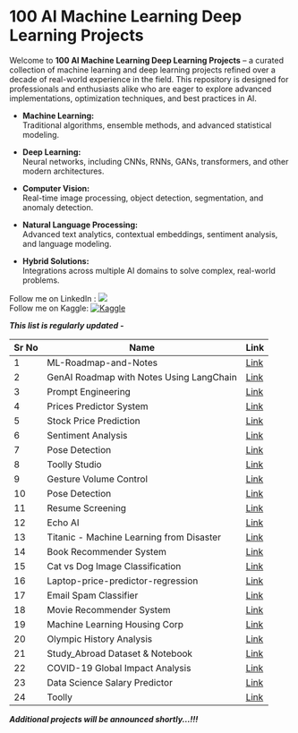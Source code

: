 # 100 AI Machine Learning Deep Learning Projects

Welcome to **100 AI Machine Learning Deep Learning Projects** – a curated collection of machine learning and deep learning projects refined over a decade of real-world experience in the field. This repository is designed for professionals and enthusiasts alike who are eager to explore advanced implementations, optimization techniques, and best practices in AI.

- **Machine Learning:**  
  Traditional algorithms, ensemble methods, and advanced statistical modeling.
  
- **Deep Learning:**  
  Neural networks, including CNNs, RNNs, GANs, transformers, and other modern architectures.
  
- **Computer Vision:**  
  Real-time image processing, object detection, segmentation, and anomaly detection.
  
- **Natural Language Processing:**  
  Advanced text analytics, contextual embeddings, sentiment analysis, and language modeling.
  
- **Hybrid Solutions:**  
  Integrations across multiple AI domains to solve complex, real-world problems.

Follow me on LinkedIn : [![](https://img.shields.io/badge/LinkedIn-0077B5?style=for-the-badge&logo=linkedin&logoColor=white)](https://www.linkedin.com/in/adilshamim8) <br>
Follow me on Kaggle: [![Kaggle](https://img.shields.io/badge/Kaggle-20BEFF?style=for-the-badge&logo=kaggle&logoColor=white)](https://www.kaggle.com/adilshamim8)


***This list is regularly updated -***

| Sr No | Name                                                         | Link                                                         |
| ----- | ------------------------------------------------------------ | ------------------------------------------------------------ |
| 1     | ML-Roadmap-and-Notes                                         | [Link](https://github.com/AdilShamim8/ML-Roadmap-and-Notes)  |
| 2     | GenAI Roadmap with Notes Using LangChain                     | [Link](https://github.com/AdilShamim8/GenAI-Roadmap-with-Notes-Using-LangChain)  |
| 3     | Prompt Engineering                                           | [Link](https://github.com/AdilShamim8/Prompt-Engineering)  |
| 4     | Prices Predictor System                                      | [Link](https://github.com/AdilShamim8/Prices_Predictor_System) |
| 5     | Stock Price Prediction                                       | [Link](https://github.com/AdilShamim8/Stock_Price_Prediction) |
| 6     | Sentiment Analysis                                           | [Link](https://github.com/AdilShamim8/Sentiment-analysis) |
| 7     | Pose Detection                                               | [Link](https://github.com/AdilShamim8/Posture-detection) |
| 8     | Toolly Studio                                                | [Link](https://github.com/AdilShamim8/Toolly_Studio) |
| 9     | Gesture Volume Control                                       | [Link](https://github.com/AdilShamim8/Gesture-Volume-Control) |
| 10    | Pose Detection                                               | [Link](https://github.com/AdilShamim8/Posture-detection) |
| 11    | Resume Screening                                             | [Link](https://github.com/AdilShamim8/Resume-Screening) |
| 12    | Echo AI                                                      | [Link](https://github.com/AdilShamim8/Echo_AI) |
| 13    | Titanic - Machine Learning from Disaster                     | [Link](https://github.com/AdilShamim8/Titanic-Machine-Learning-from-Disaster) |
| 14    | Book Recommender System                                      | [Link](https://github.com/AdilShamim8/Book-Recommender-System) |
| 15    | Cat vs Dog Image Classification                              | [Link](https://github.com/AdilShamim8/Cat_Vs_Dog_Image_Classification_Project)   |
| 16    | Laptop-price-predictor-regression                            | [Link](https://github.com/AdilShamim8/Laptop-price-predictor-regression-project) | 
| 17    | Email Spam Classifier                                        | [Link](https://github.com/AdilShamim8/Email-Spam-Classifier) | 
| 18    | Movie Recommender System                                     | [Link](https://github.com/AdilShamim8/Movie-Recommender-System) | 
| 19    | Machine Learning Housing Corp                                | [Link](https://github.com/AdilShamim8/Machine_Learning_Housing_Corp) |
| 20    | Olympic History Analysis                                     | [Link](https://github.com/AdilShamim8/Olympic_History_Analysis) |
| 21    | Study_Abroad Dataset & Notebook                              | [Link](https://github.com/AdilShamim8/Study_Abroad) |
| 22    | COVID-19 Global Impact Analysis                              | [Link](https://github.com/AdilShamim8/COVID-19_Global_Impact_Analysis) |
| 23    | Data Science Salary Predictor                                | [Link](https://github.com/AdilShamim8/Data-Science-Salary-Predictor) |
| 24    | Toolly                                                       | [Link](https://github.com/AdilShamim8/Toolly) |
***Additional projects will be announced shortly...!!!***

  

